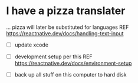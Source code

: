 # I have a pizza translater
... pizza will later be substituted for languages
REF https://reactnative.dev/docs/handling-text-input

* [ ] update xcode

* [ ] development setup per this REF https://reactnative.dev/docs/environment-setup

* [ ] back up all stuff on this computer to hard disk

